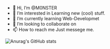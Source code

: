 

- 👋 Hi, I’m @M0NSTER
- 👀 I’m interested in Learning new (cool) stuff.
- 🌱 I’m currently learning Web-Developmet
- 💞️ I’m looking to collaborate on <a herf = "https://github.com/m0nster0p">
- 📫 How to reach me Just messege me.



![Anurag's GitHub stats](https://github-readme-stats.vercel.app/api?username=RitikJaat&show_icons=true&theme=radical)

<!---
RitikJaat/RitikJaat is a ✨ special ✨ repository because its `README.md` (this file) appears on your GitHub profile.
You can click the Preview link to take a look at your changes.
--->
